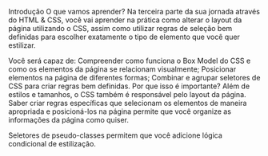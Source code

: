 Introdução
O que vamos aprender?
Na terceira parte da sua jornada através do HTML & CSS, você vai aprender na prática como alterar o layout da página utilizando o CSS, assim como utilizar regras de seleção bem definidas para escolher exatamente o tipo de elemento que você quer estilizar.

Você será capaz de:
Compreender como funciona o Box Model do CSS e como os elementos da página se relacionam visualmente;
Posicionar elementos na página de diferentes formas;
Combinar e agrupar seletores de CSS para criar regras bem definidas.
Por que isso é importante?
Além de estilos e tamanhos, o CSS também é responsável pelo layout da página. Saber criar regras específicas que selecionam os elementos de maneira apropriada e posicioná-los na página permite que você organize as informações da página como quiser.

Seletores de pseudo-classes permitem que você adicione lógica condicional de estilização.